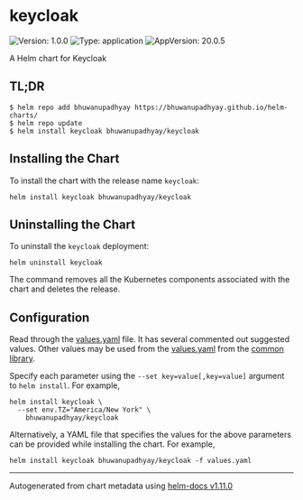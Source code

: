 # keycloak

![Version: 1.0.0](https://img.shields.io/badge/Version-1.0.0-informational?style=flat-square) ![Type: application](https://img.shields.io/badge/Type-application-informational?style=flat-square) ![AppVersion: 20.0.5](https://img.shields.io/badge/AppVersion-20.0.5-informational?style=flat-square)

A Helm chart for Keycloak

## TL;DR
```console
$ helm repo add bhuwanupadhyay https://bhuwanupadhyay.github.io/helm-charts/
$ helm repo update
$ helm install keycloak bhuwanupadhyay/keycloak
```

## Installing the Chart
To install the chart with the release name `keycloak`:
```console
helm install keycloak bhuwanupadhyay/keycloak
```

## Uninstalling the Chart
To uninstall the `keycloak` deployment:
```console
helm uninstall keycloak
```
The command removes all the Kubernetes components associated with the chart and deletes the release.

## Configuration

Read through the [values.yaml](./values.yaml) file. It has several commented out suggested values.
Other values may be used from the [values.yaml](../common/values.yaml) from the [common library](../common).

Specify each parameter using the `--set key=value[,key=value]` argument to `helm install`. For example,
```console
helm install keycloak \
  --set env.TZ="America/New York" \
    bhuwanupadhyay/keycloak
```

Alternatively, a YAML file that specifies the values for the above parameters can be provided while installing the chart.
For example,
```console
helm install keycloak bhuwanupadhyay/keycloak -f values.yaml
```

----------------------------------------------
Autogenerated from chart metadata using [helm-docs v1.11.0](https://github.com/norwoodj/helm-docs/releases/v1.11.0)
